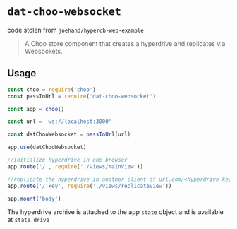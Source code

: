 # `dat-choo-websocket`

code stolen from `joehand/hyperdb-web-example`

> A Choo store component that creates a hyperdrive and replicates via
> Websockets.

## Usage

```js
const choo = require('choo')
const passInUrl = require('dat-choo-websocket')

const app = choo()

const url = 'ws://localhost:3000'

const datChooWebsocket = passInUrl(url)

app.use(datChooWebsocket)

//initialize hyperdrive in one browser
app.route('/', require('./views/mainView'))

//replicate the hyperdrive in another client at url.com/<hyperdrive key>
app.route('/:key', require('./views/replicateView'))

app.mount('body')
```

The hyperdrive archive is attached to the app `state` object and is
available at `state.drive`
